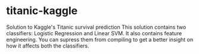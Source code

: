 # titanic-kaggle
Solution to Kaggle's Titanic survival prediction
This solution contains two classifiers: Logistic Regression and Linear SVM.
It also contains feature engineering. You can supress them from compiling to get a better insight on how it affects both the classifiers.
